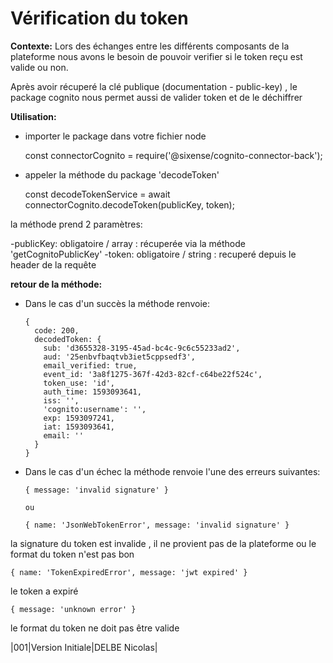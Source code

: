 # Vérification du token

**Contexte:** Lors des échanges entre les différents composants de la plateforme nous avons le besoin de pouvoir verifier si le token reçu est valide ou non.

Après avoir récuperé la clé publique (documentation - public-key) , le package cognito nous permet aussi de valider token et de le déchiffrer

**Utilisation:**

- importer le package dans votre fichier node


    const connectorCognito = require('@sixense/cognito-connector-back');


- appeler la méthode du package 'decodeToken'


    const decodeTokenService = await connectorCognito.decodeToken(publicKey, token);

la méthode prend 2 paramètres:

-publicKey: obligatoire / array : récuperée via la méthode 'getCognitoPublicKey'
-token: obligatoire / string : recuperé depuis le header de la requête


**retour de la méthode:**

- Dans le cas d'un succès la méthode renvoie:


      {
        code: 200,
        decodedToken: {
          sub: 'd3655328-3195-45ad-bc4c-9c6c55233ad2',
          aud: '25enbvfbaqtvb3iet5cppsedf3',
          email_verified: true,
          event_id: '3a8f1275-367f-42d3-82cf-c64be22f524c',
          token_use: 'id',
          auth_time: 1593093641,
          iss: '',
          'cognito:username': '',
          exp: 1593097241,
          iat: 1593093641,
          email: ''
        }
      }

- Dans le cas d'un échec la méthode renvoie l'une des erreurs suivantes:


      { message: 'invalid signature' }

      ou

      { name: 'JsonWebTokenError', message: 'invalid signature' }

la signature du token est invalide , il ne provient pas de la plateforme ou le format du token n'est pas bon


    { name: 'TokenExpiredError', message: 'jwt expired' }

le token a expiré

    { message: 'unknown error' }

le format du token ne doit pas être valide

|001|Version Initiale|DELBE Nicolas|

